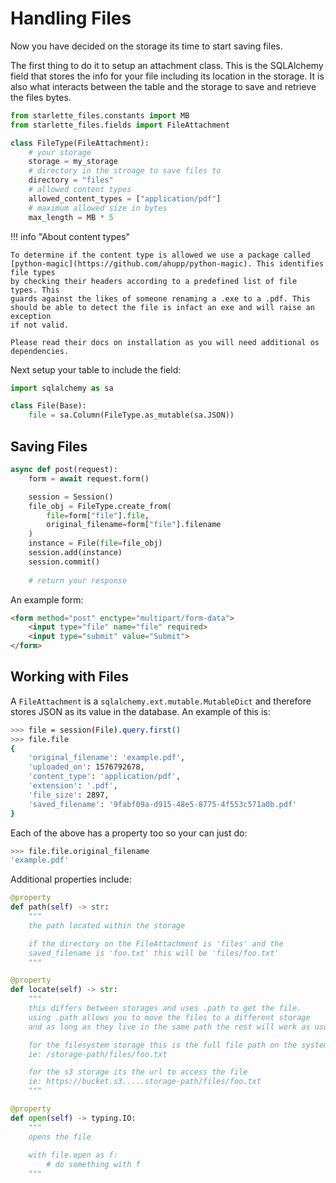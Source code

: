 # Handling Files

Now you have decided on the storage its time to start saving files.

The first thing to do it to setup an attachment class. This is the SQLAlchemy
field that stores the info for your file including its location in the storage. It 
is also what interacts between the table and the storage to save and retrieve the files bytes.

```python
from starlette_files.constants import MB
from starlette_files.fields import FileAttachment

class FileType(FileAttachment):
    # your storage 
    storage = my_storage
    # directory in the stroage to save files to
    directory = "files"
    # allowed content types
    allowed_content_types = ["application/pdf"]
    # maximum allowed size in bytes
    max_length = MB * 5
```

!!! info "About content types"

    To determine if the content type is allowed we use a package called
    [python-magic](https://github.com/ahupp/python-magic). This identifies file types
    by checking their headers according to a predefined list of file types. This
    guards against the likes of someone renaming a .exe to a .pdf. This
    should be able to detect the file is infact an exe and will raise an exception
    if not valid.

    Please read their docs on installation as you will need additional os dependencies.

Next setup your table to include the field:

```python
import sqlalchemy as sa

class File(Base):
    file = sa.Column(FileType.as_mutable(sa.JSON))
```

## Saving Files

```python
async def post(request):
    form = await request.form()

    session = Session()
    file_obj = FileType.create_from(
        file=form["file"].file,
        original_filename=form["file"].filename
    )
    instance = File(file=file_obj)
    session.add(instance)
    session.commit()
    
    # return your response
```

An example form:

```html
<form method="post" enctype="multipart/form-data">
    <input type="file" name="file" required>
    <input type="submit" value="Submit">
</form>
```

## Working with Files

A `FileAttachment` is a `sqlalchemy.ext.mutable.MutableDict` and therefore stores
JSON as its value in the database. An example of this is:

```bash
>>> file = session(File).query.first()
>>> file.file
{
    'original_filename': 'example.pdf',
    'uploaded_on': 1576792678,
    'content_type': 'application/pdf',
    'extension': '.pdf',
    'file_size': 2897,
    'saved_filename': '9fabf09a-d915-48e5-8775-4f553c571a0b.pdf'
}
```

Each of the above has a property too so your can just do:

```bash
>>> file.file.original_filename
'example.pdf'
```

Additional properties include:

```python
@property
def path(self) -> str:
    """
    the path located within the storage

    if the directory on the FileAttachment is 'files' and the
    saved_filename is 'foo.txt' this will be 'files/foo.txt'
    """

@property
def locate(self) -> str:
    """
    this differs between storages and uses .path to get the file.
    using .path allows you to move the files to a different storage 
    and as long as they live in the same path the rest will work as usual.

    for the filesystem storage this is the full file path on the system
    ie: /storage-path/files/foo.txt

    for the s3 storage its the url to access the file
    ie: https://bucket.s3.....storage-path/files/foo.txt
    """

@property
def open(self) -> typing.IO:
    """
    opens the file
    
    with file.open as f:
        # do something with f
    """
```